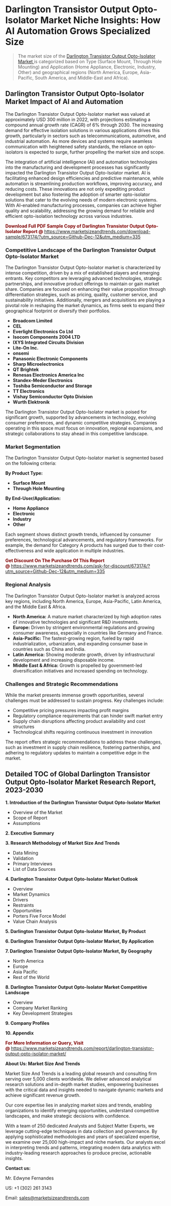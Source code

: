 <H1> Darlington Transistor Output Opto-Isolator Market Niche Insights: How AI Automation Grows Specialized Size</H1><blockquote><p>The market size of the <a href="https://www.marketsizeandtrends.com/download-sample/673174/?utm_source=Github-Dec-12&amp;utm_medium=335" target="_blank">Darlington Transistor Output Opto-Isolator Market </a>is categorized based on Type (Surface Mount, Through Hole Mounting) and Application (Home Appliance, Electronic, Industry, Other) and geographical regions (North America, Europe, Asia-Pacific, South America, and Middle-East and Africa).</p></blockquote><p><h2>Darlington Transistor Output Opto-Isolator Market Impact of AI and Automation</h2><p>The Darlington Transistor Output Opto-Isolator market was valued at approximately USD 300 million in 2022, with projections estimating a compound annual growth rate (CAGR) of 6% through 2030. The increasing demand for effective isolation solutions in various applications drives this growth, particularly in sectors such as telecommunications, automotive, and industrial automation. As more devices and systems require seamless communication with heightened safety standards, the reliance on opto-isolators is expected to surge, further propelling the market size and scope.</p><p>The integration of artificial intelligence (AI) and automation technologies into the manufacturing and development processes has significantly impacted the Darlington Transistor Output Opto-Isolator market. AI is facilitating enhanced design efficiencies and predictive maintenance, while automation is streamlining production workflows, improving accuracy, and reducing costs. These innovations are not only expediting product development but also fostering the adoption of smarter opto-isolator solutions that cater to the evolving needs of modern electronic systems. With AI-enabled manufacturing processes, companies can achieve higher quality and scalability, addressing the growing demand for reliable and efficient opto-isolation technology across various industries.</p></p><p><strong><span style="color: #800000;">Download Full PDF Sample Copy of Darlington Transistor Output Opto-Isolator Report @</span>&nbsp;</strong><a href="https://www.marketsizeandtrends.com/download-sample/673174/?utm_source=Github-Dec-12&amp;utm_medium=335">https://www.marketsizeandtrends.com/download-sample/673174/?utm_source=Github-Dec-12&amp;utm_medium=335</a></p><h3>Competitive Landscape of the Darlington Transistor Output Opto-Isolator Market</h3><p>The Darlington Transistor Output Opto-Isolator market is characterized by intense competition, driven by a mix of established players and emerging entrants. Key competitors are leveraging advanced technologies, strategic partnerships, and innovative product offerings to maintain or gain market share. Companies are focused on enhancing their value proposition through differentiation strategies, such as pricing, quality, customer service, and sustainability initiatives. Additionally, mergers and acquisitions are playing a pivotal role in reshaping the market dynamics, as firms seek to expand their geographical footprint or diversify their portfolios.</p><p><strong><p><ul><li>Broadcom Limited </li><li> CEL </li><li> Everlight Electronics Co Ltd </li><li> Isocom Components 2004 LTD </li><li> IXYS Integrated Circuits Division </li><li> Lite-On Inc. </li><li> onsemi </li><li> Panasonic Electronic Components </li><li> Sharp Microelectronics </li><li> QT Brightek </li><li> Renesas Electronics America Inc </li><li> Standex-Meder Electronics </li><li> Toshiba Semiconductor and Storage </li><li> TT Electronics </li><li> Vishay Semiconductor Opto Division </li><li> Wurth Elektronik</p></li></ul></p></strong></p><p>The Darlington Transistor Output Opto-Isolator market is poised for significant growth, supported by advancements in technology, evolving consumer preferences, and dynamic competitive strategies. Companies operating in this space must focus on innovation, regional expansions, and strategic collaborations to stay ahead in this competitive landscape.</p><h3>Market Segmentation</h3><p>The Darlington Transistor Output Opto-Isolator market is segmented based on the following criteria:</p><p><strong>By Product Type:</strong></p><p><strong><p><ul><li>Surface Mount </li><li> Through Hole Mounting</p></li></ul></p></strong></p><p><strong>By End-User/Application:</strong></p><p><strong><p><ul><li>Home Appliance </li><li> Electronic </li><li> Industry </li><li> Other</p></li></ul></p></strong></p><p>Each segment shows distinct growth trends, influenced by consumer preferences, technological advancements, and regulatory frameworks. For example, the demand for Category A products has surged due to their cost-effectiveness and wide application in multiple industries.</p><p><strong><span style="color: #800000;">Get Discount On The Purchase Of This Report @&nbsp;</span></strong><a href="https://www.marketsizeandtrends.com/ask-for-discount/673174/?utm_source=Github-Dec-12&amp;utm_medium=335">https://www.marketsizeandtrends.com/ask-for-discount/673174/?utm_source=Github-Dec-12&amp;utm_medium=335</a></p><h3>Regional Analysis</h3><p>The Darlington Transistor Output Opto-Isolator market is analyzed across key regions, including North America, Europe, Asia-Pacific, Latin America, and the Middle East &amp; Africa.</p><ul><li><strong>North America:</strong> A mature market characterized by high adoption rates of innovative technologies and significant R&amp;D investments.</li><li><strong>Europe:</strong> Driven by stringent environmental regulations and growing consumer awareness, especially in countries like Germany and France.</li><li><strong>Asia-Pacific:</strong> The fastest-growing region, fueled by rapid industrialization, urbanization, and expanding consumer base in countries such as China and India.</li><li><strong>Latin America:</strong> Showing moderate growth, driven by infrastructural development and increasing disposable income.</li><li><strong>Middle East &amp; Africa:</strong> Growth is propelled by government-led diversification initiatives and increased spending on technology.</li></ul><h3>Challenges and Strategic Recommendations</h3><p>While the market presents immense growth opportunities, several challenges must be addressed to sustain progress. Key challenges include:</p><ul><li>Competitive pricing pressures impacting profit margins</li><li>Regulatory compliance requirements that can hinder swift market entry</li><li>Supply chain disruptions affecting product availability and cost structures</li><li>Technological shifts requiring continuous investment in innovation</li></ul><p>The report offers strategic recommendations to address these challenges, such as investment in supply chain resilience, fostering partnerships, and adhering to regulatory updates to maintain a competitive edge in the market.</p><h2>Detailed TOC of Global Darlington Transistor Output Opto-Isolator Market Research Report, 2023-2030</h2><p><strong>1. Introduction of the Darlington Transistor Output Opto-Isolator Market</strong></p><ul><li>Overview of the Market</li><li>Scope of Report</li><li>Assumptions&nbsp;</li></ul><p><strong>2. Executive Summary</strong></p><p><strong>3. Research Methodology of <strong>Market Size And Trends</strong></strong></p><ul><li>Data Mining</li><li>Validation</li><li>Primary Interviews</li><li>List of Data Sources&nbsp;</li></ul><p><strong>4. Darlington Transistor Output Opto-Isolator Market Outlook</strong></p><ul><li>Overview</li><li>Market Dynamics</li><li>Drivers</li><li>Restraints</li><li>Opportunities</li><li>Porters Five Force Model</li><li>Value Chain Analysis&nbsp;</li></ul><p><strong>5. Darlington Transistor Output Opto-Isolator Market, By Product</strong></p><p><strong>6. Darlington Transistor Output Opto-Isolator Market, By Application</strong></p><p><strong>7. Darlington Transistor Output Opto-Isolator Market, By Geography</strong></p><ul><li>North America</li><li>Europe</li><li>Asia Pacific</li><li>Rest of the World&nbsp;</li></ul><p><strong>8. Darlington Transistor Output Opto-Isolator Market Competitive Landscape</strong></p><ul><li>Overview</li><li>Company Market Ranking</li><li>Key Development Strategies&nbsp;</li></ul><p><strong>9. Company Profiles</strong></p><p><strong>10. Appendix</strong></p><p><strong><span style="color: #800000;">For More Information or Query, Visit @&nbsp;</span></strong><a href="https://www.marketsizeandtrends.com/report/darlington-transistor-output-opto-isolator-market/">https://www.marketsizeandtrends.com/report/darlington-transistor-output-opto-isolator-market/</a></p><p></p><p><strong>About Us:&nbsp;Market Size And Trends</strong></p><p>Market Size And Trends&nbsp;is a leading global research and consulting firm serving over 5,000 clients worldwide. We deliver advanced analytical research solutions and in-depth market studies, empowering businesses with the critical data and insights needed to navigate dynamic markets and achieve significant revenue growth.</p><p>Our core expertise lies in analyzing market sizes and trends, enabling organizations to identify emerging opportunities, understand competitive landscapes, and make strategic decisions with confidence.</p><p>With a team of 250 dedicated Analysts and Subject Matter Experts, we leverage cutting-edge techniques in data collection and governance. By applying sophisticated methodologies and years of specialized expertise, we examine over 25,000 high-impact and niche markets. Our analysts excel in interpreting trends and patterns, integrating modern data analytics with industry-leading research approaches to produce precise, actionable insights.</p><p><strong>Contact us:</strong></p><p>Mr. Edwyne Fernandes</p><p>US: +1 (302) 261 3143</p><p>Email: <a href="mailto:sales@marketsizeandtrends.com">sales@marketsizeandtrends.com</a>&nbsp;</p>
